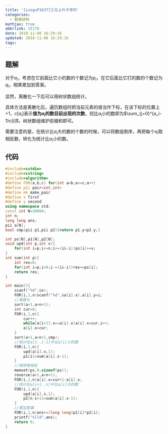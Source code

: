 ```yaml
---
title: '[LuoguP1637]三元上升子序列'
categories:
  - 数据结构
mathjax: true
abbrlink: 15176
date: 2018-11-08 16:29:16
updated: 2018-11-08 16:29:16
tags:
---
```


## 题解

对于$a_i$，考虑在它前面比它小的数的个数记为$p_i$，在它后面比它打的数的个数记为$q_i$，相乘累加到答案。

显然，离散化一下后可以用树状数组统计。

具体方法是离散化后，遍历数组时把当前元素的值当作下标，在该下标的位置上+1，$c[a_i]$表示**值为$a_i$的数目前出现的次数**，则比$a_i$小的数即为$\sum_{j=0}^{a_i-1}c[i]$，树状数组维护前缀和即可。

需要注意的是，在统计比$a_i$大的数的个数的时候，可以将数组倒序，再把每个$a_i$取相反数，转化为统计比$a_i$小的数。

## 代码

```cpp
#include<cstdio>
#include<cstring>
#include<algorithm>
#define FOR(a,b,c) for(int a=b;a<=c;a++)
#define pii pair<int,int>
#define mk make_pair
#define x first
#define y second
using namespace std;
const int N=30004;
int n;
long long ans;
pii a[N];
bool cmp(pii p1,pii p2){return p1.y<p2.y;}

int ps[N],p1[N],p2[N];
void upd(int p,int v){
	for(int i=p;i<=n;i+=(i&-i))ps[i]+=v;
}
int sum(int p){
	int res=0;
	for(int i=p;i>0;i-=(i&-i))res+=ps[i];
	return res;
}

int main(){
	scanf("%d",&n);
	FOR(i,1,n)scanf("%d",&a[i].x),a[i].y=i;
    //离散化
	sort(a+1,a+n+1);
	int cur=0;
	FOR(i,1,n){
		cur++;
		while(a[i+1].x==a[i].x)a[i].x=cur,i++;
		a[i].x=cur;
	}
	sort(a+1,a+n+1,cmp);
    //统计在a[1..i-1]中比a[i]小的数
	FOR(i,1,n){
		upd(a[i].x,1);
		p1[i]=sum(a[i].x-1);
	}
    //倒序取相反
	memset(ps,0,sizeof(ps));
	reverse(a+1,a+n+1);
	FOR(i,1,n)a[i].x=cur+1-a[i].x;
	//统计在a[i+1..n]中比a[i]大的数
	FOR(i,1,n){
		upd(a[i].x,1);
		p2[n-i+1]=sum(a[i].x-1);
	}
    //累加答案
	FOR(i,1,n)ans+=(long long)p1[i]*p2[i];
	printf("%lld",ans);
	return 0;
}
```

